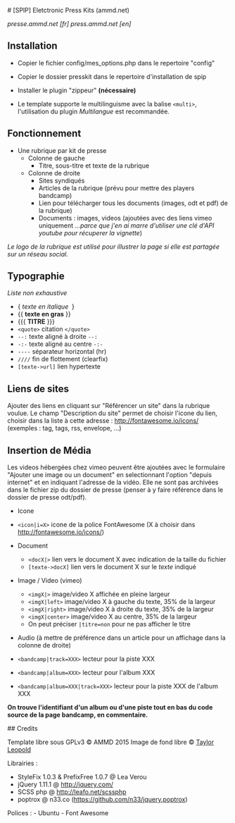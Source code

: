 # [SPIP] Eletctronic Press Kits (ammd.net)

*presse.ammd.net [fr]*
*press.ammd.net [en]*

## Installation

- Copier le fichier config/mes_options.php dans le repertoire "config"
- Copier le dossier presskit dans le repertoire d'installation de spip
- Installer le plugin "zippeur" **(nécessaire)**

- Le template supporte le multilinguisme avec la balise `<multi>`, l'utilisation du plugin *Multilangue* est recommandée.

## Fonctionnement

- Une rubrique par kit de presse
  - Colonne de gauche
    - Titre, sous-titre et texte de la rubrique
  - Colonne de droite
    - Sites syndiqués
    - Articles de la rubrique (prévu pour mettre des players bandcamp)
    - Lien pour télécharger tous les documents (images, odt et pdf) de la rubrique)
    - Documents : images, videos (ajoutées avec des liens vimeo uniquement *...parce que j'en ai marre d'utiliser une clé d'API youtube pour récuperer la vignette*)

*Le logo de la rubrique est utilisé pour illustrer la page si elle est partagée sur un réseau social.*

## Typographie

*Liste non exhaustive*

- { *texte en italique*  }
- {{ **texte en gras** }}
- {{{ **TITRE** }}}
- `<quote>` citation `</quote>`
- `--:` texte aligné à droite `--:`
- `-:-` texte aligné au centre `-:-`
- `----` séparateur horizontal (hr)
- `////` fin de flottement (clearfix)
- `[texte->url]` lien hypertexte


## Liens de sites

Ajouter des liens en cliquant sur "Référencer un site" dans la rubrique voulue. Le champ "Description du site" permet de choisir l'icone du lien, choisir dans la liste à cette adresse : http://fontawesome.io/icons/
(exemples : tag, tags, rss, envelope, ...) 

## Insertion de Média

Les videos hébergées chez vimeo peuvent être ajoutées avec le formulaire "Ajouter une image ou un document" en selectionnant l'option "depuis internet" et en indiquant l'adresse de la vidéo.
Elle ne sont pas archivées dans le fichier zip du dossier de presse (penser à y faire référence dans le dossier de presse odt/pdf).

- Icone
 - `<icon|i=X>` icone de la police FontAwesome (X à choisir dans http://fontawesome.io/icons/)

- Document
  - `<docX|>` lien vers le document X avec indication de la taille du fichier
  - `[texte->docX]` lien vers le document X sur le *texte* indiqué

- Image / Video (vimeo)
  - `<imgX|>` image/video X affichée en pleine largeur
  - `<imgX|left>` image/video X à gauche du texte, 35% de la largeur
  - `<imgX|right>` image/video X à droite du texte, 35% de la largeur
  - `<imgX|center>` image/video X au centre, 35% de la largeur
  - On peut préciser `|titre=non` pour ne pas afficher le titre
  
- Audio (à mettre de préférence dans un article pour un affichage dans la colonne de droite)
 - `<bandcamp|track=XXX>` lecteur pour la piste XXX
 - `<bandcamp|album=XXX>` lecteur pour l'album XXX
 - `<bandcamp|album=XXX|track=XXX>` lecteur pour la piste XXX de l'album XXX
 
**On trouve l'identifiant d'un album ou d'une piste tout en bas du code source de la page bandcamp, en commentaire.**

## Credits

Template libre sous GPLv3 © AMMD 2015
Image de fond libre © <a href="https://unsplash.com/taylorleopold">Taylor Leopold</a>

Librairies :
  - StyleFix 1.0.3 & PrefixFree 1.0.7 @ Lea Verou
  - jQuery 1.11.1 @ http://jquery.com/
  - SCSS php @ http://leafo.net/scssphp
  - poptrox @ n33.co (https://github.com/n33/jquery.poptrox)
  
Polices :
    - Ubuntu
    - Font Awesome
